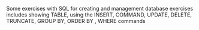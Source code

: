 Some exercises with SQL for creating and management database
exercises includes showing TABLE, using the INSERT, COMMAND, UPDATE, DELETE, TRUNCATE, GROUP BY, ORDER BY , WHERE commands
